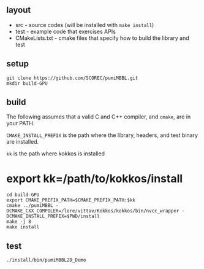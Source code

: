 
## layout

- src - source codes (will be installed with `make
install`)
- test - example code that exercises APIs
- CMakeLists.txt - cmake files that specify how to build the library and test

## setup

```
git clone https://github.com/SCOREC/pumiMBBL.git
mkdir build-GPU
```

## build

The following assumes that a valid C and C++ compiler, and `cmake`, are in your PATH.

`CMAKE_INSTALL_PREFIX` is the path where the library, headers, and test binary
are installed.

`kk` is the path where kokkos is installed
# export kk=/path/to/kokkos/install

```
cd build-GPU
export CMAKE_PREFIX_PATH=$CMAKE_PREFIX_PATH:$kk
cmake ../pumiMBBL -DCMAKE_CXX_COMPILER=/lore/vittav/Kokkos/kokkos/bin/nvcc_wrapper -DCMAKE_INSTALL_PREFIX=$PWD/install
make -j 8
make install
```

## test

```
./install/bin/pumiMBBL2D_Demo
```

